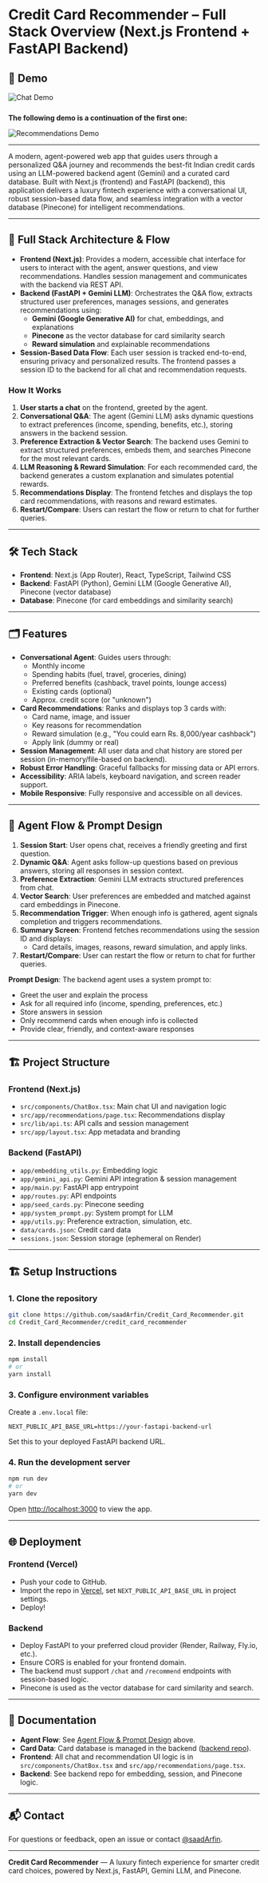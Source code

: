 # Credit Card Recommender – Full Stack Overview (Next.js Frontend + FastAPI Backend)

## 🚀 Demo

![Chat Demo](demo/demo_part_1.gif)

<p style="margin: 24px 0;"></p>

**The following demo is a continuation of the first one:**

![Recommendations Demo](demo/demo_part_2.gif)

---

A modern, agent-powered web app that guides users through a personalized Q&A journey and recommends the best-fit Indian credit cards using an LLM-powered backend agent (Gemini) and a curated card database. Built with Next.js (frontend) and FastAPI (backend), this application delivers a luxury fintech experience with a conversational UI, robust session-based data flow, and seamless integration with a vector database (Pinecone) for intelligent recommendations.

---

## 🧩 Full Stack Architecture & Flow

- **Frontend (Next.js)**: Provides a modern, accessible chat interface for users to interact with the agent, answer questions, and view recommendations. Handles session management and communicates with the backend via REST API.
- **Backend (FastAPI + Gemini LLM)**: Orchestrates the Q&A flow, extracts structured user preferences, manages sessions, and generates recommendations using:
  - **Gemini (Google Generative AI)** for chat, embeddings, and explanations
  - **Pinecone** as the vector database for card similarity search
  - **Reward simulation** and explainable recommendations
- **Session-Based Data Flow**: Each user session is tracked end-to-end, ensuring privacy and personalized results. The frontend passes a session ID to the backend for all chat and recommendation requests.

### How It Works
1. **User starts a chat** on the frontend, greeted by the agent.
2. **Conversational Q&A**: The agent (Gemini LLM) asks dynamic questions to extract preferences (income, spending, benefits, etc.), storing answers in the backend session.
3. **Preference Extraction & Vector Search**: The backend uses Gemini to extract structured preferences, embeds them, and searches Pinecone for the most relevant cards.
4. **LLM Reasoning & Reward Simulation**: For each recommended card, the backend generates a custom explanation and simulates potential rewards.
5. **Recommendations Display**: The frontend fetches and displays the top card recommendations, with reasons and reward estimates.
6. **Restart/Compare**: Users can restart the flow or return to chat for further queries.

---

## 🛠️ Tech Stack

- **Frontend**: Next.js (App Router), React, TypeScript, Tailwind CSS
- **Backend**: FastAPI (Python), Gemini LLM (Google Generative AI), Pinecone (vector database)
- **Database**: Pinecone (for card embeddings and similarity search)

---

## 🗂️ Features

- **Conversational Agent**: Guides users through:
  - Monthly income
  - Spending habits (fuel, travel, groceries, dining)
  - Preferred benefits (cashback, travel points, lounge access)
  - Existing cards (optional)
  - Approx. credit score (or "unknown")
- **Card Recommendations**: Ranks and displays top 3 cards with:
  - Card name, image, and issuer
  - Key reasons for recommendation
  - Reward simulation (e.g., "You could earn Rs. 8,000/year cashback")
  - Apply link (dummy or real)
- **Session Management**: All user data and chat history are stored per session (in-memory/file-based on backend).
- **Robust Error Handling**: Graceful fallbacks for missing data or API errors.
- **Accessibility**: ARIA labels, keyboard navigation, and screen reader support.
- **Mobile Responsive**: Fully responsive and accessible on all devices.

---

## 📝 Agent Flow & Prompt Design

1. **Session Start**: User opens chat, receives a friendly greeting and first question.
2. **Dynamic Q&A**: Agent asks follow-up questions based on previous answers, storing all responses in session context.
3. **Preference Extraction**: Gemini LLM extracts structured preferences from chat.
4. **Vector Search**: User preferences are embedded and matched against card embeddings in Pinecone.
5. **Recommendation Trigger**: When enough info is gathered, agent signals completion and triggers recommendations.
6. **Summary Screen**: Frontend fetches recommendations using the session ID and displays:
   - Card details, images, reasons, reward simulation, and apply links.
7. **Restart/Compare**: User can restart the flow or return to chat for further queries.

**Prompt Design**: The backend agent uses a system prompt to:
- Greet the user and explain the process
- Ask for all required info (income, spending, preferences, etc.)
- Store answers in session
- Only recommend cards when enough info is collected
- Provide clear, friendly, and context-aware responses

---

## 🏗️ Project Structure

### Frontend (Next.js)
- `src/components/ChatBox.tsx`: Main chat UI and navigation logic
- `src/app/recommendations/page.tsx`: Recommendations display
- `src/lib/api.ts`: API calls and session management
- `src/app/layout.tsx`: App metadata and branding

### Backend (FastAPI)
- `app/embedding_utils.py`: Embedding logic
- `app/gemini_api.py`: Gemini API integration & session management
- `app/main.py`: FastAPI app entrypoint
- `app/routes.py`: API endpoints
- `app/seed_cards.py`: Pinecone seeding
- `app/system_prompt.py`: System prompt for LLM
- `app/utils.py`: Preference extraction, simulation, etc.
- `data/cards.json`: Credit card data
- `sessions.json`: Session storage (ephemeral on Render)

---

## 🏗️ Setup Instructions

### 1. Clone the repository

```bash
git clone https://github.com/saadArfin/Credit_Card_Recommender.git
cd Credit_Card_Recommender/credit_card_recommender
```

### 2. Install dependencies

```bash
npm install
# or
yarn install
```

### 3. Configure environment variables

Create a `.env.local` file:

```
NEXT_PUBLIC_API_BASE_URL=https://your-fastapi-backend-url
```

Set this to your deployed FastAPI backend URL.

### 4. Run the development server

```bash
npm run dev
# or
yarn dev
```

Open [http://localhost:3000](http://localhost:3000) to view the app.

---

## 🌐 Deployment

### Frontend (Vercel)
- Push your code to GitHub.
- Import the repo in [Vercel](https://vercel.com/), set `NEXT_PUBLIC_API_BASE_URL` in project settings.
- Deploy!

### Backend
- Deploy FastAPI to your preferred cloud provider (Render, Railway, Fly.io, etc.).
- Ensure CORS is enabled for your frontend domain.
- The backend must support `/chat` and `/recommend` endpoints with session-based logic.
- Pinecone is used as the vector database for card similarity and search.

---

## 📄 Documentation

- **Agent Flow**: See [Agent Flow & Prompt Design](#agent-flow--prompt-design) above.
- **Card Data**: Card database is managed in the backend ([backend repo](https://github.com/saadArfin/Credit_Card_Recommender_Backend)).
- **Frontend**: All chat and recommendation UI logic is in `src/components/ChatBox.tsx` and `src/app/recommendations/page.tsx`.
- **Backend**: See backend repo for embedding, session, and Pinecone logic.

---

## 📬 Contact

For questions or feedback, open an issue or contact [@saadArfin](https://github.com/saadArfin).

---

**Credit Card Recommender** — A luxury fintech experience for smarter credit card choices, powered by Next.js, FastAPI, Gemini LLM, and Pinecone.
